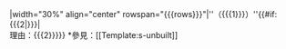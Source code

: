 |width="30%" align="center" rowspan="{{{rows}}}"|''（{{{1}}}）''{{#if:{{{2|}}}|<br/>理由：{{{2}}}}}<noinclude>
*參見：[[Template:s-unbuilt]]
</noinclude>